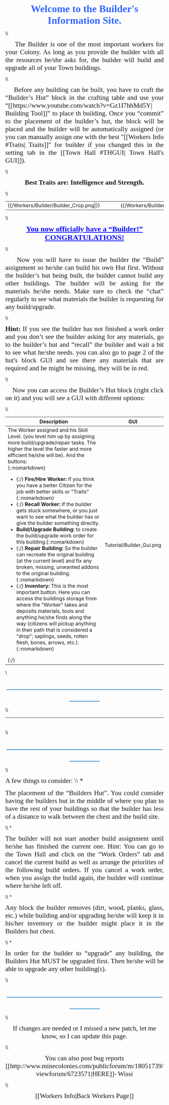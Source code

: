 <p align="center"><span style="font-family: times new roman,times;"><strong><span style="font-size: 24pt; color: #3366ff;">Welcome to the Builder's Information Site.</span></strong></span></p>
\\
<p style="text-align: justify;"><span style="font-size: 16pt; font-family: times new roman,times;;">&nbsp;&nbsp;&nbsp;&nbsp;The Builder is one of the most important workers for your Colony. As long as you provide the builder with all the resources he/she asks for, the builder will build and upgrade all of your Town buildings.</span></p>
\\
<p style="text-align: justify;"><span style="font-size: 16pt; font-family: times new roman,times;">&nbsp;&nbsp;&nbsp;&nbsp;Before any building can be built, you have to craft the “Builder’s Hut” block in the crafting table and use your “[[https://www.youtube.com/watch?v=Gz1I7hhMd5Y| Building Tool]]” to place th building. Once you “commit” to the placement of the builder’s hut, the block will be placed and the builder will be automatically assigned (or you can manually assign one with the best "[[Workers Info #Traits| Traits]]" for builder if you changed this in the setting tab in the [[Town Hall #THGUI| Town Hall's GUI]]).</span></p>
\\
<p align="center"><span style="font-family: times new roman,times;"><strong><span style="font-size: 16pt;">Best Traits are: Intelligence and Strength.</span></strong></span></p>
\\
<center>
<table>
<tr>
<td>{{/Workers/Builder/Builder_Crop.png|}}</td>
<td>&nbsp;&nbsp;&nbsp;&nbsp;&nbsp;&nbsp;&nbsp;&nbsp;</td>
<td>{{/Workers/Builder/Builder_HutCrop.png|}}</td>
<td>&nbsp;&nbsp;&nbsp;&nbsp;&nbsp;&nbsp;&nbsp;&nbsp;</td>
<td>{{/Workers/Builder/Builder_Crop2.png|}}</td>
</tr>
</table>
</center>
\\
<p style="text-align: center;"><span style="color: #0000ff; font-size: 18pt; font-family: times new roman,times;"><strong><span style="text-decoration: underline;">You now officially have a &ldquo;Builder!&rdquo; CONGRATULATIONS!</span></strong></span></p>
\\
<p style="text-align: justify;"><span style="font-size: 16pt; font-family: times new roman,times;">&nbsp;&nbsp;&nbsp;&nbsp;Now you will have to issue the builder the “Build” assignment so he/she can build his own Hut first. Without the builder’s hut being built, the builder cannot build any other buildings. The builder will be asking for the materials he/she needs. Make sure to check the “chat” regularly to see what materials the builder is requesting for any build/upgrade.</span></p>
\\
<p style="text-align: justify;"><span style="font-size: 16pt; font-family: times new roman,times;"><strong>Hint:</strong> If you see the builder has not finished a work order and you don’t see the builder asking for any materials, go to the builder’s hut and “recall” the builder and wait a bit to see what he/she needs. you can also go to page 2 of the hut's block GUI and see there any materials that are required and he might be missing, they will be in red.</span></p>
\\
<p style="text-align: justify;"><span style="font-size: 16pt; font-family: times new roman,times;">&nbsp;&nbsp;&nbsp;&nbsp;Now you can access the Builder’s Hut block (right click on it) and you will see a GUI with different options:</span></p>
\\

| Description | GUI |
| ----------- | --- |
| The Worker assigned and his Skill Level. (you level him up by assigning more build/upgrade/repair tasks. The higher the level the faster and more efficient he/she will be). And the buttons:<br>{::nomarkdown}<ul><li>{:/} **Fire/Hire Worker:** If you think you have a better Citizen for the job with better skills or "Traits"{::nomarkdown}</li><li>{:/} **Recall Worker:** If the builder gets stuck somewhere, or you just want to see what the builder has or give the builder something directly.</li><li> **Build/Upgrade Building:** to create the build/upgrade work order for this building.{::nomarkdown}</li><li>{:/} **Repair Building:** So the builder can recreate the original building (at the current level) and fix any broken, missing, unwanted addons to the original building.{::nomarkdown}</li><li>{:/} **Inventory:** This is the most important button. Here you can access the buildings storage from where the "Worker" takes and deposits materials, tools and anything he/she finds along the way (citizens will pickup anything in their path that is considered a "drop"; saplings, seeds, rotten flesh, bones, arrows, etc.).{::nomarkdown}</li></ul>{:/} | Tutorial/Builder_Gui.png |



\\
<p style="text-align: center;"><span style="font-family: 'Times New Roman',serif; font-size: 24.0pt; color: #0070c0;">_____________________________________</span></p>
\\
<table width="1000" height="23">
<tbody>
<tr>
<td style="width: 500px;">
<p style="text-align: justify;"><span style="font-size: 16pt; font-family: times new roman,times;">&nbsp;&nbsp;&nbsp;<span style="font-family: times new roman,times; font-size: 16pt;">&nbsp; This is "page 2" of the GUI. It shows the "Required Resources" that the Builder will need for the Build/Upgrade he is currently working on. This amount will change as he places the material and will show ONLY waht material he still needs to place.</span></span></p>
\\
<p><span style="font-size: 16pt; font-family: times new roman,times;"><span style="font-family: times new roman,times; font-size: 16pt;"> And the button: </span></span></p>
<p></p>
\\
<p><span style="font-size: 16pt; font-family: times new roman,times;"></span></p>
<p><span style="font-size: 16pt; font-family: times new roman,times;"></span></p>
<p><span style="font-size: 16pt; font-family: times new roman,times;"></span></p>
<p><span style="font-size: 16pt; font-family: times new roman,times;"></span></p>
<p><span style="font-size: 16pt; font-family: times new roman,times;"></span></p>
<p><span style="font-size: 16pt; font-family: times new roman,times;"></span></p>
<p><span style="font-size: 16pt; font-family: times new roman,times;"></span></p>
<p><span style="font-size: 16pt; font-family: times new roman,times;"></span></p>
<p><span style="font-size: 16pt; font-family: times new roman,times;"></span></p>
<p><span style="font-size: 16pt; font-family: times new roman,times;"></span></p>
<p><span style="font-size: 16pt; font-family: times new roman,times;"></span></p>
<br /><br /><br /><br /><br /><br /><br /><br />
<p><span style="font-size: 16pt; font-family: times new roman,times;"></span></p>
<ul style="list-style-type: square;">
<li style="text-align: justify;"><span style="font-size: 16pt; font-family: times new roman,times;"><span style="text-decoration: underline;">Inventory.-</span> This is the most important button. Here you can access the buildings storage from where the &ldquo;worker&rdquo; takes and deposits materials, tools and anything he/she finds along the way (citizens will pickup anything in their path that is considered a "drop"; sapling, seeds, rotten flesh, bones, arrows, etc.).</span></li>
</ul>
</td>
<td style="width: 20px;"></td>
<td>{{/Workers/Builder/Builder_Gui2.png|}}</td>
</tr>
</tbody>
</table>
\\
<p style="text-align: center;"><span style="font-family: 'Times New Roman',serif; font-size: 24.0pt; color: #0070c0;">_____________________________________</span></p>
\\
<p><span style="font-size: 16pt; font-family: times new roman,times;">A few things to consider:
\\
*<p style="text-align: justify;"><span style="font-size: 16pt; font-family: times new roman,times;">The placement of the “Builders Hut”. You could consider having the builders hut in the middle of where you plan to have the rest of your buildings so that the builder has less of a distance to walk between the chest and the build site.</span><p>
\\
*<p style="text-align: justify;"><span style="font-size: 16pt; font-family: times new roman,times;">The builder will not start another build assignment until he/she has finished the current one.
Hint: You can go to the Town Hall and click on the “Work Orders” tab and cancel the current build as well as arrange the priorities of the following build orders. If you cancel a work order, when you assign the build again, the builder will continue where he/she left off.</span><p>
\\
*<p style="text-align: justify;"><span style="font-size: 16pt; font-family: times new roman,times;">Any block the builder removes (dirt, wood, planks, glass, etc.) while building and/or upgrading he/she will keep it in his/her inventory or the builder might place it in the Builders hut chest.</span><p>
\\
*<p style="text-align: justify;"><span style="font-size: 16pt; font-family: times new roman,times;">In order for the builder to “upgrade” any building, the Builders Hut MUST be upgraded first. Then he/she will be able to upgrade any other building(s).</span><p>
\\
<p style="text-align: center;"><span style="font-family: 'Times New Roman',serif; font-size: 24.0pt; color: #0070c0;">_____________________________________</span></p>
\\
<p style="text-align: center;"><span style="font-size: 16pt; font-family: times new roman,times;">If changes are needed or I missed a new patch, let me know, so I can update this page.</span><p>
\\
<p style="text-align: center;"><span style="font-size: 16pt; font-family: times new roman,times;">You can also post bug reports [[http://www.minecolonies.com/publicforum/m/18051739/viewforum/6723571|HERE]]- Wissi</span><p>
\\
<p style="text-align: center;"><span style="font-size: 16pt; font-family: times new roman,times;">[[Workers Info|Back Workers Page]]</span><p>
